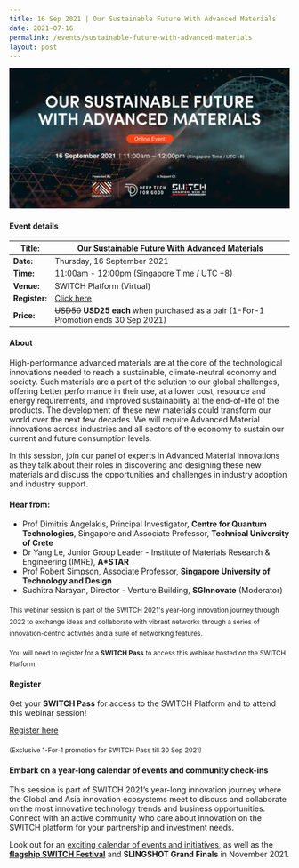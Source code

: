 ```yaml
---
title: 16 Sep 2021 | Our Sustainable Future With Advanced Materials
date: 2021-07-16
permalink: /events/sustainable-future-with-advanced-materials
layout: post
---
```


![Alt text for image on Isomer site](/images/adv-materials_2160x1080px.jpg)
#### Event details


| **Title:** | Our Sustainable Future With Advanced Materials |
| -------- | -------- |
|**Date:** | Thursday, 16 September 2021 
| **Time:**    | 11:00am - 12:00pm (Singapore Time / UTC +8) |
|**Venue:** | SWITCH Platform (Virtual)
| **Register:** | [Click here](https://events.hubilo.com/switchsg/register) |
|**Price:** | ~~USD50~~ **USD25 each** when purchased as a pair (1-For-1 Promotion ends 30 Sep 2021)


#### About

High-performance advanced materials are at the core of the technological innovations needed to reach a sustainable, climate-neutral economy and society. Such materials are a part of the solution to our global challenges, offering better performance in their use, at a lower cost, resource and energy requirements, and improved sustainability at the end-of-life of the products. The development of these new materials could transform our world over the next few decades. We will require Advanced Material innovations across industries and all sectors of the economy to sustain our current and future consumption levels.

In this session, join our panel of experts in Advanced Material innovations as they talk about their roles in discovering and designing these new materials and discuss the opportunities and challenges in industry adoption and industry support.

#### Hear from:
- Prof Dimitris Angelakis, Principal Investigator, **Centre for Quantum Technologies**, Singapore and Associate Professor, **Technical University of Crete**
- Dr Yang Le, Junior Group Leader - Institute of Materials Research & Engineering (IMRE), **A*STAR**
- Prof Robert Simpson, Associate Professor, **Singapore University of Technology and Design**
- Suchitra Narayan, Director - Venture Building, **SGInnovate** (Moderator)

<sub>This webinar session is part of the SWITCH 2021's year-long innovation journey through 2022 to exchange ideas and collaborate with vibrant networks through a series of innovation-centric activities and a suite of networking features.</sub>

<sub>You will need to register for a <b>SWITCH Pass</b> to access this webinar hosted on the SWITCH Platform.</sub>

#### Register

Get your **SWITCH Pass** for access to the SWITCH Platform and to attend this webinar session!

[Register here](https://bit.ly/2Uv69uy)

<sub>(Exclusive 1-For-1 promotion for SWITCH Pass till 30 Sep 2021)</sub>

#### Embark on a year-long calendar of events and community check-ins

This session is part of SWITCH 2021’s year-long innovation journey where the Global and Asia innovation ecosystems meet to discuss and collaborate on the most innovative technology trends and business opportunities. Connect with an active community who care about innovation on the SWITCH platform for your partnership and investment needs.

Look out for an [exciting calendar of events and initiatives](/example-resource/events-and-initiatives/), as well as the **[flagship SWITCH Festival](/about-us/switch-2021)** and **SLINGSHOT Grand Finals** in November 2021.